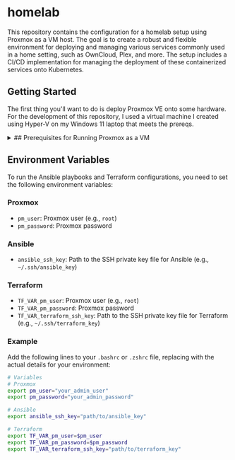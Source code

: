 # homelab

This repository contains the configuration for a homelab setup using Proxmox as a VM host. The goal is to create a robust and flexible environment for deploying and managing various services commonly used in a home setting, such as OwnCloud, Plex, and more. The setup includes a CI/CD implementation for managing the deployment of these containerized services onto Kubernetes.

## Getting Started

The first thing you'll want to do is deploy Proxmox VE onto some hardware. For the development of this repository, I used a virtual machine I created using Hyper-V on my Windows 11 laptop that meets the prereqs.

<details>
<summary>## Prerequisites for Running Proxmox as a VM</summary>

To run Proxmox VE as a virtual machine for development purposes, ensure that you meet the following prerequisites:

### Hardware Requirements

- **CPU**: Ensure that your host machine has a CPU that supports virtualization (e.g., Intel VT-x or AMD-V).
- **Memory**: Allocate sufficient RAM for both the host machine and the Proxmox VM. A minimum of 4GB for Proxmox is recommended, but more may be needed depending on your use case.
- **Storage**: Allocate enough disk space for the Proxmox VM and the VMs you plan to create within Proxmox.

### Virtualization Software

- **Hypervisor**: Use a hypervisor that supports nested virtualization, such as Hyper-V, VMware Workstation, or VirtualBox.
- **Nested Virtualization**: Ensure that nested virtualization is enabled in your hypervisor settings.

### Network Configuration

- **Bridged Networking**: Configure the Proxmox VM to use bridged networking to ensure it can communicate with other devices on your network.
- **Static IP**: Consider assigning a static IP address to the Proxmox VM for easier access and management.

### Proxmox VE ISO

- **Download**: Download the latest Proxmox VE ISO from the [official Proxmox website](https://www.proxmox.com/en/downloads).
- **Installation**: Follow the [Proxmox installation guide](https://pve.proxmox.com/wiki/Installation) to install Proxmox VE on the VM.

### Host Machine Configuration

- **Resources**: Ensure that the host machine has enough resources (CPU, RAM, and disk space) to run both the host OS and the Proxmox VM efficiently.
- **Virtualization Support**: Verify that virtualization support is enabled in the host machine's BIOS/UEFI settings.

</details>

## Environment Variables

To run the Ansible playbooks and Terraform configurations, you need to set the following environment variables:

### Proxmox

- `pm_user`: Proxmox user (e.g., `root`)
- `pm_password`: Proxmox password

### Ansible

- `ansible_ssh_key`: Path to the SSH private key file for Ansible (e.g., `~/.ssh/ansible_key`)

### Terraform

- `TF_VAR_pm_user`: Proxmox user (e.g., `root`)
- `TF_VAR_pm_password`: Proxmox password
- `TF_VAR_terraform_ssh_key`: Path to the SSH private key file for Terraform (e.g., `~/.ssh/terraform_key`)

### Example

Add the following lines to your `.bashrc` or `.zshrc` file, replacing with the actual details for your environment:

```sh
# Variables
# Proxmox
export pm_user="your_admin_user"
export pm_password="your_admin_password"

# Ansible
export ansible_ssh_key="path/to/ansible_key"

# Terraform
export TF_VAR_pm_user=$pm_user
export TF_VAR_pm_password=$pm_password
export TF_VAR_terraform_ssh_key="path/to/terraform_key"